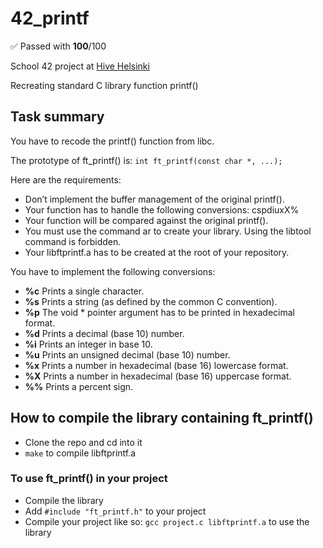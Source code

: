 # 42_printf

✅ Passed with **100**/100

School 42 project at [Hive Helsinki](https://www.hive.fi/en/)

Recreating standard C library function printf()

## Task summary

You have to recode the printf() function from libc.

The prototype of ft_printf() is: `int ft_printf(const char *, ...);`

Here are the requirements:

- Don’t implement the buffer management of the original printf().
- Your function has to handle the following conversions: cspdiuxX%
- Your function will be compared against the original printf().
- You must use the command ar to create your library. Using the libtool command is forbidden.
- Your libftprintf.a has to be created at the root of your repository.

You have to implement the following conversions:
- **%c**  Prints a single character.
- **%s**  Prints a string (as defined by the common C convention).
- **%p**  The void * pointer argument has to be printed in hexadecimal format.
- **%d**  Prints a decimal (base 10) number.
- **%i**  Prints an integer in base 10.
- **%u**  Prints an unsigned decimal (base 10) number.
- **%x**  Prints a number in hexadecimal (base 16) lowercase format.
- **%X**  Prints a number in hexadecimal (base 16) uppercase format.
- **%%**  Prints a percent sign.

## How to compile the library containing ft_printf()
- Clone the repo and cd into it
- `make` to compile libftprintf.a

### To use ft_printf() in your project
- Compile the library
- Add `#include "ft_printf.h"` to your project
- Compile your project like so: `gcc project.c libftprintf.a` to use the library

